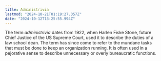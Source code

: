 ```yaml
---
title: Administrivia
lastmod: "2024-10-21T01:19:27.357Z"
date: "2024-10-12T13:25:55.994Z"
---
```


The term _administrivia_ dates from 1922, when Harlen Fiske Stone, future Chief Justice of the US Supreme Court, used it to describe the duties of a law school dean. The term has since come to refer to the mundane tasks that must be done to keep an organization running. It is often used in a pejorative sense to describe unnecessary or overly bureaucratic functions.
